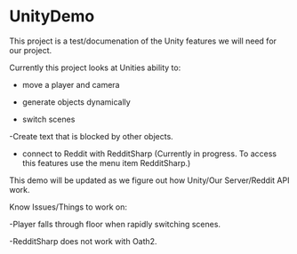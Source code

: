 # UnityDemo
This project is a test/documenation of the Unity features we will need for our project.

Currently this project looks at Unities ability to:

- move a player and camera

- generate objects dynamically

- switch scenes

-Create text that is blocked by other objects.

- connect to Reddit with RedditSharp (Currently in progress. To access this features use the menu item RedditSharp.)

This demo will be updated as we figure out how Unity/Our Server/Reddit API work.

Know Issues/Things to work on:

-Player falls through floor when rapidly switching scenes.

-RedditSharp does not work with Oath2.

